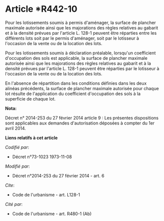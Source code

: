 # Article *R442-10

Pour les lotissements soumis à permis d'aménager, la surface de plancher maximale autorisée ainsi que les majorations des
règles relatives au gabarit et à la densité prévues par l'article L. 128-1 peuvent être réparties entre les différents lots
soit par le permis d'aménager, soit par le lotisseur à l'occasion de la vente ou de la location des lots. 

Pour les lotissements soumis à déclaration préalable, lorsqu'un coefficient d'occupation des sols est applicable, la surface
de plancher maximale autorisée ainsi que les majorations des règles relatives au gabarit et à la densité prévues par
l'article L. 128-1 peuvent être réparties par le lotisseur à l'occasion de la vente ou de la location des lots. 

En l'absence de répartition dans les conditions définies dans les deux alinéas précédents, la surface de plancher maximale
autorisée pour chaque lot résulte de l'application du coefficient d'occupation des sols à la superficie de chaque lot.

**Nota:**

Décret n° 2014-253 du 27 février 2014 article 9 : Les présentes dispositions sont applicables aux demandes d'autorisation
déposées à compter du 1er avril 2014.

**Liens relatifs à cet article**

_Codifié par_:

  - Décret n°73-1023 1973-11-08

_Modifié par_:

  - Décret n°2014-253 du 27 février 2014 - art. 6

_Cite_:

  - Code de l'urbanisme - art. L128-1

_Cité par_:

  - Code de l'urbanisme - art. R480-1 (Ab)
